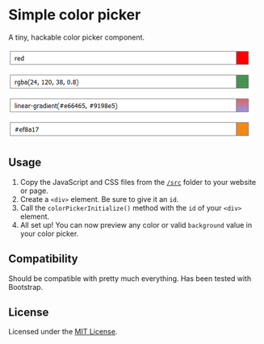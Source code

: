 # Simple color picker
A tiny, hackable color picker component.

[![Preview](/preview.PNG)](https://codepen.io/chalarangelo/pen/BxwLmL)

## Usage

1. Copy the JavaScript and CSS files from the [`/src`](/src) folder to your website or page.
2. Create a `<div>` element. Be sure to give it an `id`.
3. Call the `colorPickerInitialize()` method with the `id` of your `<div>` element.
4. All set up! You can now preview any color or valid `background` value in your color picker.

## Compatibility

Should be compatible with pretty much everything. Has been tested with Bootstrap.

## License

Licensed under the [MIT License](/LICENSE).
